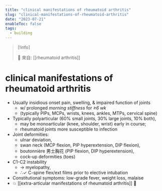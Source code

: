 ```yaml
---
title: "clinical manifestations of rheumatoid arthritis"
slug: "clinical-manifestations-of-rheumatoid-arthritis"
date: "2023-07-21"
enableToc: false
tags:
  - building
---
```


> [!info]
>
> 🌱 來自: [[rheumatoid arthritis]]

# clinical manifestations of rheumatoid arthritis

- Usually insidious onset pain, swelling, & impaired function of joints
  - w/ prolonged _morning stiffness_ for _≥6 wk_
  - (typically PIPs, MCPs, wrists, knees, ankles, MTPs, cervical spine)
- Typically polyarticular (60% small joints, 30% large joints, 10% both),
  - may be monoarticular (knee, shoulder, wrist) early in course;
  - rheumatoid joints more susceptible to infection
- Joint deformities:
  - ulnar deviation,
  - swan neck (MCP flexion, PIP hyperextension, DIP flexion),
  - boutonnière 男士胸花 (PIP flexion, DIP hyperextension),
  - cock-up deformities (toes)
- C1-C2 instability
  - → myelopathy,
  - ∴✓ C-spine flex/ext films prior to elective intubation
- Constitutional symptoms: low-grade fever, weight loss, malaise
- 💥 [[extra-articular manifestations of rheumatoid arthritis]] 󰒗
